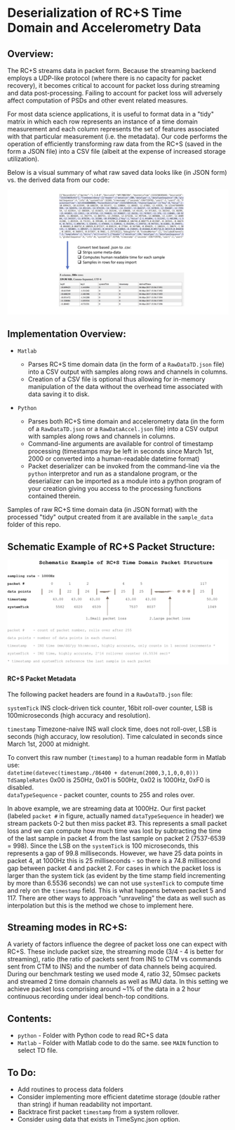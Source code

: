 Deserialization of RC+S Time Domain and Accelerometry Data
==

Overview: 
-------------

The RC+S streams data in packet form. Because the streaming backend employs a UDP-like protocol (where there is no capacity for packet recovery), it becomes critical to account for packet loss during streaming and data post-processing. Failing to account for packet loss will adversely affect computation of PSDs and other event related measures.

For most data science applications, it is useful to format data in a "tidy" matrix in which each row represents an instance of a time domain measurement and each column represents the set of features associated with that particular measurement (i.e. the metadata). Our code performs the operation of efficiently transforming raw data from the RC+S (saved in the form a JSON file) into a CSV file (albeit at the expense of increased storage utilization).

Below is a visual summary of what raw saved data looks like (in JSON form) vs. the derived data from our code:

![converting .json to .csv](figures/conversion.jpg)

Implementation Overview: 
-------------

* `Matlab`
	* Parses RC+S time domain data (in the form of a `RawDataTD.json` file) into a CSV output with samples along rows and channels in columns.
	* Creation of a CSV file is optional thus allowing for in-memory manipulation of the data without the overhead time associated with data saving it to disk.

* `Python`
	* Parses both RC+S time domain and accelerometry data (in the form of a `RawDataTD.json` or a `RawDataAccel.json` file) into a  CSV output with samples along rows and channels in columns.
	* Command-line arguments are available for control of timestamp processing (timestamps may be left in seconds since March 1st, 2000 or converted into a human-readable datetime format)
	* Packet deserializer can be invoked from the command-line via the `python` interpretor and run as a standalone program, or the deserializer can be imported as a module into a python program of your creation giving you access to the processing functions contained therein.

Samples of raw RC+S time domain data (in JSON format) with the processed "tidy" output created from it are available in the `sample_data` folder of this repo.

Schematic Example of RC+S Packet Structure: 
-------------

![RC+S schematics](figures/packet-loss.jpg)

#### RC+S Packet Metadata

The following packet headers are found in a `RawDataTD.json` file:

`systemTick` INS clock-driven tick counter, 16bit roll-over counter, LSB is 100microseconds (high accuracy and resolution).

`timestamp`  Timezone-naive INS wall clock time, does not roll-over, LSB is seconds (high accuracy, low resolution). Time calculated in seconds since March 1st, 2000 at midnight.

To convert this raw number (`timestamp`) to a human readable form in Matlab use:   
`datetime(datevec(timestamp./86400 + datenum(2000,3,1,0,0,0)))`     
`TdSampleRates`  0x00 is 250Hz, 0x01 is 500Hz, 0x02 is 1000Hz, 0xF0 is disabled.  
`dataTypeSequence` - packet counter, counts to 255 and roles over.  

In above example, we are streaming data at 1000Hz. Our first packet (labeled `packet #` in figure, actually named `dataTypeSequence` in header) we stream packets 0-2 but then miss packet #3. This represents a small packet loss and we can compute how much time was lost by subtracting the time of the last sample in packet 4 from the last sample on packet 2 (7537-6539 = 998). Since the LSB on the `systemTick` is 100 microseconds, this represents a gap of 99.8 milliseconds. However, we have 25 data points in packet 4, at 1000Hz this is 25 milliseconds - so there is a 74.8 millisecond gap between packet 4 and packet 2. For cases in which the packet loss is larger than the system tick (as evident by the time stamp field incrementing by more than 6.5536 seconds) we can not use `systemTick` to compute time and rely on the `timestamp` field. This is what happens between packet 5 and 117. There are other ways to approach "unraveling" the data as well such as interpolation but this is the method we chose to implement here.

Streaming modes in RC+S: 
-------------
A variety of factors influence the degree of packet loss one can expect with RC+S. These include packet size, the streaming mode (3/4 - 4 is better for streaming), ratio (the ratio of packets sent from INS to CTM vs commands sent from CTM to INS) and the number of data channels being acquired. During our benchmark testing we used mode 4, ratio 32, 50msec packets and streamed 2 time domain channels as well as IMU data. In this setting we achieve packet loss comprising around ~1% of the data in a 2 hour continuous recording under ideal bench-top conditions. 

Contents: 
-------------

* `python`    - Folder with Python code to read RC+S data 
* `Matlab` - Folder with Matlab code to do the same. see `MAIN` function to select TD file. 

To Do: 
-------------
* Add routines to process data folders 
* Consider implementing more efficient datetime storage (double rather than string) if human readability not important. 
* Backtrace first packet `timestamp` from a system rollover. 
* Consider using data that exists in TimeSync.json option.

